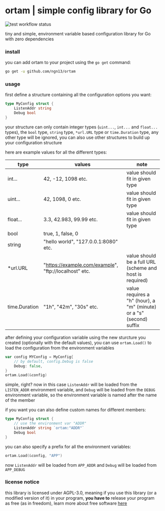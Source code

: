 # ortam | simple config library for Go

![test workflow status](https://img.shields.io/github/actions/workflow/status/ngn13/ortam/test.yml?label=tests)

tiny and simple, environment variable based configuration library for Go with zero dependencies

### install
you can add ortam to your project using the `go get` command:
```bash
go get -u github.com/ngn13/ortam
```

### usage
first define a structure containing all the configuration options you want:
```go
type MyConfig struct {
    ListenAddr string
    Debug bool
}
```
your structure can only contain integer types (`uint...`, `int...` and `float...` types),
the `bool` type, `string` type, `*url.URL` type or `time.Duration` type, any other type
will be ignored, you can also use other structures to build up your configuration structure

here are example values for all the different types:

| type          | values                                                | note                                                                 |
| ------------- | ----------------------------------------------------- | -------------------------------------------------------------------- |
| int...        | 42, -12, 1098 etc.                                    | value should fit in given type                                       |
| uint...       | 42, 1098, 0 etc.                                      | value should fit in given type                                       |
| float...      | 3.3, 42.983, 99.99 etc.                               | value should fit in given type                                       |
| bool          | true, 1, false, 0                                     |                                                                      |
| string        | "hello world", "127.0.0.1:8080" etc.                  |                                                                      |
| *url.URL      | "https://example.com/example", "ftp://localhost" etc. | value should be a full URL (scheme and host is required)             |
| time.Duration | "1h", "42m", "30s" etc.                               | value requires a "h" (hour), a "m" (minute) or a "s" (second) suffix |

after defining your configuration variable using the new sturcture you created (optionally
with the default values), you can use `ortam.Load()` to load the configuration from the
environment variables
```go
var config MYConfig = MyConfig{
    // by default, config.Debug is false
    Debug: false,
}
ortam.Load(&config)
```
simple, right? now in this case `ListenAddr` will be loaded from the `LISTEN_ADDR` environment
variable, and `Debug` will be loaded from the `DEBUG` environment variable, so the environment
variable is named after the name of the member

if you want you can also define custom names for different members:
```go
type MyConfig struct {
    // use the environment var "ADDR"
    ListenAddr string `ortam:"ADDR"`
    Debug bool
}
```
you can also specify a prefix for all the environment variables:
```go
ortam.Load(&config, "APP")
```
now `ListenAddr` will be loaded from `APP_ADDR` and `Debug` will be loaded from `APP_DEBUG`

### license notice
this library is licensed under AGPL-3.0, meaning if you use this library (or a modified version of it)
in your program, **you have to** release your program as free (as in freedom), learn more about free
software [here](https://www.gnu.org/philosophy/free-sw.html)
